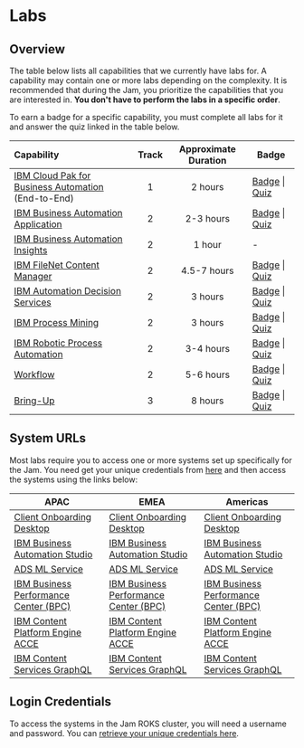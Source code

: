 # Labs

## Overview

The table below lists all capabilities that we currently have labs for. A capability may contain one or more labs depending on the complexity. It is recommended that during the Jam, you prioritize the capabilities that you are interested in. **You don't have to perform the labs in a specific order**.

To earn a badge for a specific capability, you must complete all labs for it and answer the quiz linked in the table below.

| Capability                                                   | Track                                              | Approximate Duration |                            Badge                             |
| :----------------------------------------------------------- | :------------------: | :----------------------------------------------------------: | ------------------------------------------------------------ |
| [IBM Cloud Pak for Business Automation](https://github.com/IBM/cp4ba-labs/tree/main/21.0.2/IBM%20Cloud%20Pak%20for%20Business%20Automation%20(End-to-End)) (End-to-End) | 1 |       2 hours        | [Badge](https://www.credly.com/org/ibm/badge/ibm-cloud-pak-for-business-automation-tech-jam) \| [Quiz](https://learn.ibm.com/course/view.php?id=9353) |
| [IBM Business Automation Application](https://github.com/IBM/cp4ba-labs/tree/main/21.0.2/Business%20Automation%20Application) | 2 |      2-3 hours       | [Badge](https://www.credly.com/org/ibm/badge/ibm-business-automation-application-tech-jam) \| [Quiz](https://learn.ibm.com/course/view.php?id=9357) |
| [IBM Business Automation Insights](https://github.com/IBM/cp4ba-labs/tree/main/21.0.2/Business%20Automation%20Insights) | 2 |        1 hour        |                              -                               |
| [IBM FileNet Content Manager](https://github.com/IBM/cp4ba-labs/tree/main/21.0.2/Content) | 2 |      4.5-7 hours       | [Badge](https://www.credly.com/org/ibm/badge/ibm-filenet-content-manager-tech-jam) \| [Quiz](https://learn.ibm.com/course/view.php?id=9358) |
| [IBM Automation Decision Services](https://github.com/IBM/cp4ba-labs/tree/main/21.0.2/Decisions) | 2 |       3 hours        | [Badge](https://www.credly.com/org/ibm/badge/ibm-automation-decision-services-tech-jam) \| [Quiz](https://learn.ibm.com/course/view.php?id=9416) |
| [IBM Process Mining](https://github.com/IBM/cp4ba-labs/tree/main/21.0.2/Process%20Mining) | 2 |       3 hours        | [Badge](https://www.credly.com/org/ibm/badge/ibm-process-mining-tech-jam) \| [Quiz](https://learn.ibm.com/course/view.php?id=9355) |
| [IBM Robotic Process Automation](https://github.com/IBM/cp4ba-labs/tree/main/21.0.2/Robotic%20Process%20Automation) | 2 |      3-4 hours       | [Badge](https://www.credly.com/org/ibm/badge/ibm-robotic-process-automation-tech-jam) \| [Quiz](https://learn.ibm.com/course/view.php?id=9356) |
| [Workflow](https://github.com/IBM/cp4ba-labs/tree/main/21.0.2/Workflow) | 2 |      5-6 hours       | [Badge](https://www.credly.com/org/ibm/badge/ibm-business-automation-workflow-tech-jam) \| [Quiz](https://learn.ibm.com/course/view.php?id=9354) |
| [Bring-Up](https://github.com/IBM/cp4ba-labs/tree/main/21.0.3/Bring-up) | 3 | 8 hours | [Badge](https://www.credly.com/org/ibm/badge/ibm-cloud-pak-for-business-automation-tech-jam) \| [Quiz](https://learn.ibm.com/course/view.php?id=11286) |

## System URLs

Most labs require you to access one or more systems set up specifically for the Jam. You need get your unique credentials from [here](http://159.122.122.170:8080/UserManagement) and then access the systems using the links below:

|APAC|EMEA|Americas|
|---------|--------|--------|
|[Client Onboarding Desktop](https://navigator-ibm-cp4ba.tech-jam-apac-464887bc828751e1b00625ca9211fbca-0000.jp-tok.containers.appdomain.cloud/navigator?desktop=ClientOnboarding)|[Client Onboarding Desktop](https://navigator-ibm-cp4ba.tech-jam-emea-464887bc828751e1b00625ca9211fbca-0000.eu-de.containers.appdomain.cloud/navigator?desktop=ClientOnboarding)|[Client Onboarding Desktop](https://navigator-ibm-cp4ba.tech-jam-americas-464887bc828751e1b00625ca9211fbca-0000.us-south.containers.appdomain.cloud/navigator?desktop=ClientOnboarding)|
|[IBM Business Automation Studio](https://cpd-ibm-cp4ba.tech-jam-apac-464887bc828751e1b00625ca9211fbca-0000.jp-tok.containers.appdomain.cloud)|[IBM Business Automation Studio](https://cpd-ibm-cp4ba.tech-jam-emea-464887bc828751e1b00625ca9211fbca-0000.eu-de.containers.appdomain.cloud/zen/#/homepage)|[IBM Business Automation Studio](https://cpd-ibm-cp4ba.tech-jam-americas-464887bc828751e1b00625ca9211fbca-0000.us-south.containers.appdomain.cloud/)|
|[ADS ML Service](http://ads-ml-service-service-ibm-ads-ml-service.tech-jam-apac-464887bc828751e1b00625ca9211fbca-0000.jp-tok.containers.appdomain.cloud)|[ADS ML Service](http://ads-ml-service-service-ibm-ads-ml-service.tech-jam-emea-464887bc828751e1b00625ca9211fbca-0000.eu-de.containers.appdomain.cloud)|[ADS ML Service](http://ads-ml-service-service-ibm-ads-ml-service.tech-jam-americas-464887bc828751e1b00625ca9211fbca-0000.us-south.containers.appdomain.cloud)|
|[IBM Business Performance Center (BPC)](https://bai-bpc-ibm-cp4ba.tech-jam-apac-464887bc828751e1b00625ca9211fbca-0000.jp-tok.containers.appdomain.cloud/)|[IBM Business Performance Center (BPC)](https://bai-bpc-ibm-cp4ba.tech-jam-emea-464887bc828751e1b00625ca9211fbca-0000.eu-de.containers.appdomain.cloud)|[IBM Business Performance Center (BPC)](https://bai-bpc-ibm-cp4ba.tech-jam-americas-464887bc828751e1b00625ca9211fbca-0000.us-south.containers.appdomain.cloud)|
|[IBM Content Platform Engine ACCE](https://cpe-ibm-cp4ba.tech-jam-apac-464887bc828751e1b00625ca9211fbca-0000.jp-tok.containers.appdomain.cloud/acce)|[IBM Content Platform Engine ACCE](https://cpe-ibm-cp4ba.tech-jam-emea-464887bc828751e1b00625ca9211fbca-0000.eu-de.containers.appdomain.cloud/acce)|[IBM Content Platform Engine ACCE](https://cpe-ibm-cp4ba.tech-jam-americas-464887bc828751e1b00625ca9211fbca-0000.us-south.containers.appdomain.cloud/acce)|
|[IBM Content Services GraphQL](https://graphql-ibm-cp4ba.tech-jam-apac-464887bc828751e1b00625ca9211fbca-0000.jp-tok.containers.appdomain.cloud/content-services-graphql)|[IBM Content Services GraphQL](https://graphql-ibm-cp4ba.tech-jam-emea-464887bc828751e1b00625ca9211fbca-0000.eu-de.containers.appdomain.cloud/content-services-graphql)|[IBM Content Services GraphQL](https://graphql-ibm-cp4ba.tech-jam-americas-464887bc828751e1b00625ca9211fbca-0000.us-south.containers.appdomain.cloud/content-services-graphql)|

## Login Credentials

To access the systems in the Jam ROKS cluster, you will need a username and password. You can [retrieve your unique credentials here](http://159.122.122.170:8080/UserManagement).
